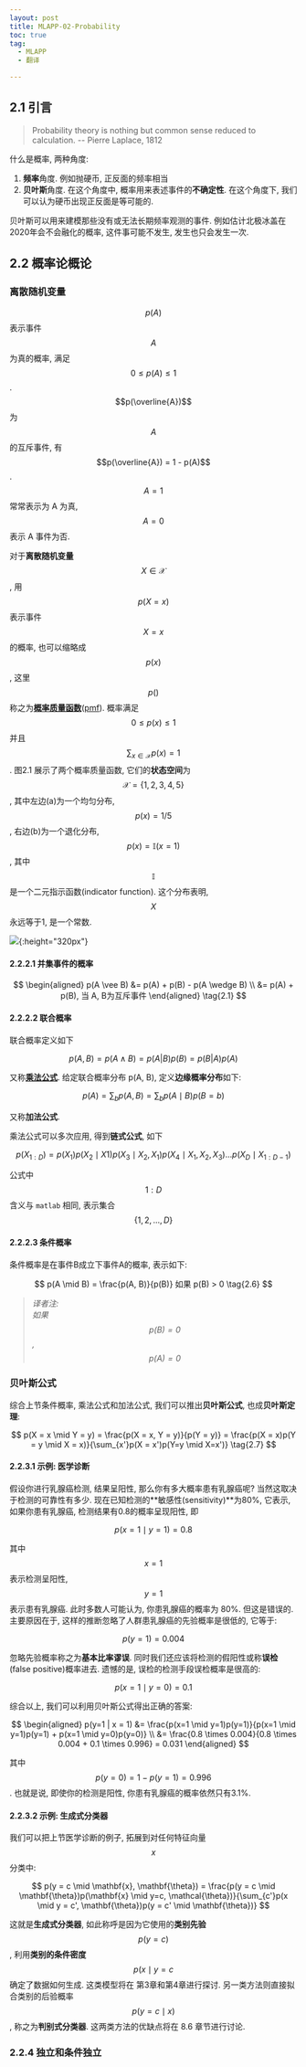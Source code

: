 ```yaml
---
layout: post
title: MLAPP-02-Probability
toc: true
tag:
  - MLAPP
  - 翻译

---
```



## 2.1 引言

> Probability theory is nothing but common sense reduced to calculation. -- Pierre Laplace, 1812

什么是概率, 两种角度:

1) **频率**角度. 例如抛硬币, 正反面的频率相当
2) **贝叶斯**角度. 在这个角度中, 概率用来表述事件的**不确定性**. 在这个角度下, 我们可以认为硬币出现正反面是等可能的.

贝叶斯可以用来建模那些没有或无法长期频率观测的事件. 例如估计北极冰盖在2020年会不会融化的概率, 这件事可能不发生, 发生也只会发生一次.


## 2.2 概率论概论

### 离散随机变量

$$p(A)$$ 表示事件 $$A$$ 为真的概率, 满足 $$0 \le p(A) \le 1$$. $$p(\overline{A})$$ 为 $$A$$ 的互斥事件, 有 $$p(\overline{A}) = 1 - p(A)$$. $$A=1$$ 常常表示为 A 为真, $$A=0$$ 表示 A 事件为否.

对于**离散随机变量** $$X\in \mathcal{X}$$, 用 $$p(X = x)$$ 表示事件 $$X = x$$的概率, 也可以缩略成  $$p(x)$$, 这里 $$p()$$ 称之为[**概率质量函数**](https://zh.wikipedia.org/wiki/%E6%A6%82%E7%8E%87%E8%B4%A8%E9%87%8F%E5%87%BD%E6%95%B0)([pmf](https://en.wikipedia.org/wiki/Probability_mass_function)). 概率满足  $$0 \le p(x) \le 1$$ 并且 $$\sum_{x\in\mathcal{X}}p(x) = 1$$. 图2.1 展示了两个概率质量函数, 它们的**状态空间**为 $$\mathcal{X}=\{1, 2, 3, 4, 5\}$$, 其中左边(a)为一个均匀分布, $$p(x) = 1/5$$, 右边(b)为一个退化分布, $$p(x)=\mathbb{I}(x=1)$$, 其中 $$\mathbb{I}$$ 是一个二元指示函数(indicator function). 这个分布表明, $$X$$ 永远等于1, 是一个常数.

![](/assets/img/MLAPP-Figure2.1.png){:height="320px"}

#### 2.2.2.1 并集事件的概率

$$
\begin{aligned}
    p(A \vee B) &= p(A) + p(B) - p(A \wedge B) \\
                &= p(A) + p(B), 当 A, B为互斥事件 
\end{aligned}  \tag{2.1} 
$$

#### 2.2.2.2 联合概率



联合概率定义如下

$$
 p(A, B) = p(A \wedge B) = p(A|B)p(B) = p(B|A)p(A) \tag{2.3}
$$

又称[**乘法公式**](https://en.wikipedia.org/wiki/Chain_rule_(probability)). 给定联合概率分布 p(A, B), 定义**边缘概率分布**如下:

$$
p(A) = \sum_{b}p(A, B) = \sum_{b} p(A \mid B)p(B=b) \tag{2.4}
$$

又称**加法公式**. 

乘法公式可以多次应用, 得到**链式公式**, 如下

$$
p(X_{1:D}) = p(X_1)p(X_2 \mid X1)p(X_3 \mid X_2, X_1)p(X_4 \mid X_1, X_2, X_3) ... p(X_D \mid X_{1:D-1}) \tag{2.5}
$$


公式中 $$1:D$$ 含义与 `matlab` 相同, 表示集合 $$\{1, 2, ..., D\}$$

#### 2.2.2.3 条件概率

条件概率是在事件B成立下事件A的概率, 表示如下:

$$
p(A \mid B) = \frac{p(A, B)}{p(B)} 如果 p(B) > 0 \tag{2.6}
$$

> *译者注:  
> 如果 $$p(B) = 0$$, $$p(A) = 0$$*

### 贝叶斯公式

综合上节条件概率, 乘法公式和加法公式, 我们可以推出**贝叶斯公式**, 也成**贝叶斯定理**:

$$
p(X = x \mid Y = y) = \frac{p(X = x, Y = y)}{p(Y = y)} = \frac{p(X = x)p(Y = y \mid X = x)}{\sum_{x'}p(X = x')p(Y=y \mid X=x')} 
\tag{2.7}
$$

#### 2.2.3.1 示例: 医学诊断


假设你进行乳腺癌检测, 结果呈阳性, 那么你有多大概率患有乳腺癌呢? 当然这取决于检测的可靠性有多少. 现在已知检测的**敏感性(sensitivity)**为80%, 它表示, 如果你患有乳腺癌, 检测结果有0.8的概率呈现阳性, 即

$$
p(x=1 \mid y = 1) = 0.8
$$

其中 $$x = 1$$ 表示检测呈阳性, $$y=1$$ 表示患有乳腺癌. 此时多数人可能认为, 你患乳腺癌的概率为 80%. 但这是错误的. 主要原因在于, 这样的推断忽略了人群患乳腺癌的先验概率是很低的, 它等于:

$$
p(y = 1) = 0.004
$$

忽略先验概率称之为**基本比率谬误**. 同时我们还应该将检测的假阳性或称**误检**(false positive)概率进去. 遗憾的是, 误检的检测手段误检概率是很高的: 

$$
p(x = 1 \mid y = 0) = 0.1
$$

综合以上, 我们可以利用贝叶斯公式得出正确的答案:

$$
\begin{aligned}
    p(y=1 | x = 1) &= \frac{p(x=1 \mid y=1)p(y=1)}{p(x=1 \mid y=1)p(y=1) + p(x=1 \mid y=0)p(y=0)} \\
    &= \frac{0.8 \times 0.004}{0.8 \times 0.004 + 0.1 \times 0.996} = 0.031
\end{aligned}
$$

其中 $$p(y=0) = 1 - p(y=1)= 0.996$$. 也就是说, 即使你的检测是阳性, 你患有乳腺癌的概率依然只有3.1%. 

#### 2.2.3.2 示例: 生成式分类器

我们可以把上节医学诊断的例子, 拓展到对任何特征向量 $$x$$ 分类中:

$$
p(y = c \mid \mathbf{x}, \mathbf{\theta}) = \frac{p(y = c \mid \mathbf{\theta})p(\mathbf{x} \mid y=c, \mathcal{\theta})}{\sum_{c'}p(x \mid y = c', \mathbf{\theta})p(y = c' \mid \mathbf{\theta})}
$$

这就是**生成式分类器**, 如此称呼是因为它使用的**类别先验** $$p(y=c)$$, 利用**类别的条件密度** $$p(x \mid y = c$$ 确定了数据如何生成. 这类模型将在 第3章和第4章进行探讨. 另一类方法则直接拟合类别的后验概率 $$p(y=c \mid x)$$, 称之为**判别式分类器**. 这两类方法的优缺点将在 8.6 章节进行讨论.

### 2.2.4 独立和条件独立

